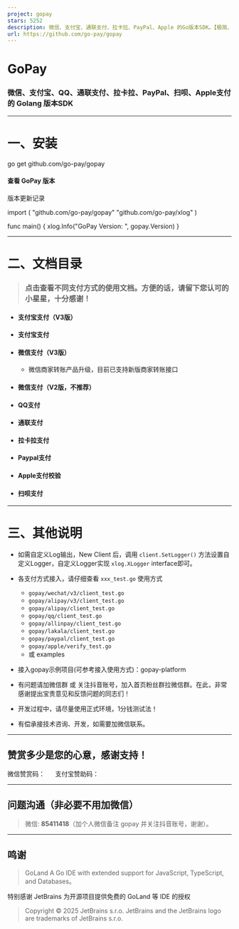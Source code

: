```yaml
---
project: gopay
stars: 5252
description: 微信、支付宝、通联支付、拉卡拉、PayPal、Apple 的Go版本SDK。【极简、易用的聚合支付SDK】
url: https://github.com/go-pay/gopay
---
```


GoPay
=====

### 微信、支付宝、QQ、通联支付、拉卡拉、PayPal、扫呗、Apple支付的 Golang 版本SDK

* * *

一、安装
====

go get github.com/go-pay/gopay

#### 查看 GoPay 版本

版本更新记录

import (
    "github.com/go-pay/gopay"
    "github.com/go-pay/xlog"
)

func main() {
    xlog.Info("GoPay Version: ", gopay.Version)
}

* * *

  

二、文档目录
======

> ### 点击查看不同支付方式的使用文档。方便的话，请留下您认可的小星星，十分感谢！

-   #### 支付宝支付（V3版）
    
-   #### 支付宝支付
    
-   #### 微信支付（V3版）
    
    -   微信商家转账产品升级，目前已支持新版商家转账接口
-   #### 微信支付（V2版，不推荐）
    
-   #### QQ支付
    
-   #### 通联支付
    
-   #### 拉卡拉支付
    
-   #### Paypal支付
    
-   #### Apple支付校验
    
-   #### 扫呗支付
    

* * *

  

三、其他说明
======

-   如需自定义Log输出，New Client 后，调用 `client.SetLogger()` 方法设置自定义Logger，自定义Logger实现 `xlog.XLogger` interface即可。
    
-   各支付方式接入，请仔细查看 `xxx_test.go` 使用方式
    
    -   `gopay/wechat/v3/client_test.go`
    -   `gopay/alipay/v3/client_test.go`
    -   `gopay/alipay/client_test.go`
    -   `gopay/qq/client_test.go`
    -   `gopay/allinpay/client_test.go`
    -   `gopay/lakala/client_test.go`
    -   `gopay/paypal/client_test.go`
    -   `gopay/apple/verify_test.go`
    -   或 examples
-   接入gopay示例项目(可参考接入使用方式)：gopay-platform
    
-   有问题请加微信群 或 关注抖音账号，加入首页粉丝群拉微信群。在此，非常感谢提出宝贵意见和反馈问题的同志们！
    
-   开发过程中，请尽量使用正式环境，1分钱测试法！
    
-   有偿承接技术咨询、开发，如需要加微信联系。
    

  

* * *

赞赏多少是您的心意，感谢支持！
---------------

微信赞赏码：      支付宝赞助码：

* * *

问题沟通（非必要不用加微信）
--------------

> 微信: **85411418**（加个人微信备注 gopay 并关注抖音账号，谢谢）。

* * *

  

鸣谢
--

> GoLand A Go IDE with extended support for JavaScript, TypeScript, and Databases。

特别感谢 JetBrains 为开源项目提供免费的 GoLand 等 IDE 的授权  
  

> Copyright © 2025 JetBrains s.r.o. JetBrains and the JetBrains logo are trademarks of JetBrains s.r.o.
